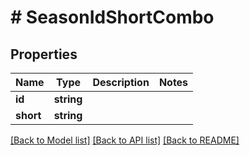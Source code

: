 # # SeasonIdShortCombo

## Properties

Name | Type | Description | Notes
------------ | ------------- | ------------- | -------------
**id** | **string** |  |
**short** | **string** |  |

[[Back to Model list]](../../README.md#models) [[Back to API list]](../../README.md#endpoints) [[Back to README]](../../README.md)
